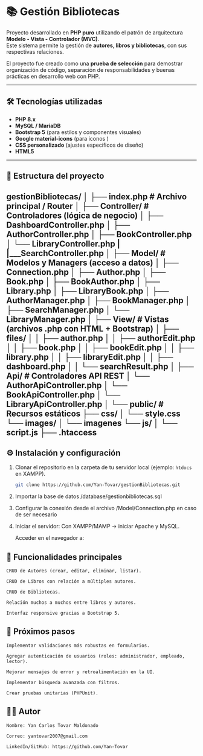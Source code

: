 # 📚 Gestión Bibliotecas

Proyecto desarrollado en **PHP puro** utilizando el patrón de arquitectura **Modelo - Vista - Controlador (MVC)**.  
Este sistema permite la gestión de **autores, libros y bibliotecas**, con sus respectivas relaciones.  

El proyecto fue creado como una **prueba de selección** para demostrar organización de código, separación de responsabilidades y buenas prácticas en desarrollo web con PHP.

---

## 🛠️ Tecnologías utilizadas

- **PHP 8.x**
- **MySQL / MariaDB**
- **Bootstrap 5** (para estilos y componentes visuales)
- **Google material-icons** (para iconos )
- **CSS personalizado** (ajustes específicos de diseño)
- **HTML5**

---

## 📂 Estructura del proyecto

gestionBibliotecas/
│
├── index.php # Archivo principal / Router
│
├── Controller/ # Controladores (lógica de negocio)
│ ├── DashboardController.php
│ ├── AuthorController.php
│ ├── BookController.php
│ └── LibraryController.php
| |___SearchController.php
│
├── Model/ # Modelos y Managers (acceso a datos)
│ ├── Connection.php
│ ├── Author.php
│ ├── Book.php
│ ├── BookAuthor.php
│ ├── Library.php
│ ├── LibraryBook.php
│ ├── AuthorManager.php
│ ├── BookManager.php
│ ├── SearchManager.php
│ └── LibraryManager.php
│
├── View/ # Vistas (archivos .php con HTML + Bootstrap)
│ ├── files/
│ │ ├── author.php
│ │ ├── authorEdit.php
│ │ ├── book.php
│ │ ├── bookEdit.php
│ │ ├── library.php
│ │ ├── libraryEdit.php
│ │ ├── dashboard.php
│ │ └── searchResult.php
│
├── Api/ # Controladores API REST
│ └── AuthorApiController.php
│ └── BookApiController.php
│ └── LibraryApiController.php
│
└── public/ # Recursos estáticos
├── css/
│ └── style.css
└── images/
│ └── imagenes
└── js/
│ └── script.js
├── .htaccess
---

## ⚙️ Instalación y configuración

1. Clonar el repositorio en la carpeta de tu servidor local (ejemplo: `htdocs` en XAMPP).
   ```bash
   git clone https://github.com/Yan-Tovar/gestionBibliotecas.git

2. Importar la base de datos 
    /database/gestionbibliotecas.sql

3. Configurar la conexión desde el archivo /Model/Connection.php en caso de ser necesario

4. Iniciar el servidor:
    Con XAMPP/MAMP → iniciar Apache y MySQL.

    Acceder en el navegador a:

## 📌 Funcionalidades principales

    CRUD de Autores (crear, editar, eliminar, listar).

    CRUD de Libros con relación a múltiples autores.

    CRUD de Bibliotecas.

    Relación muchos a muchos entre libros y autores.

    Interfaz responsive gracias a Bootstrap 5.

## 🚀 Próximos pasos

    Implementar validaciones más robustas en formularios.

    Agregar autenticación de usuarios (roles: administrador, empleado, lector).

    Mejorar mensajes de error y retroalimentación en la UI.

    Implementar búsqueda avanzada con filtros.

    Crear pruebas unitarias (PHPUnit).

## 🧑‍💻 Autor

    Nombre: Yan Carlos Tovar Maldonado

    Correo: yantovar2007@gmail.com

    LinkedIn/GitHub: https://github.com/Yan-Tovar